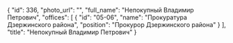 {
    "id": 336,
    "photo_url": "",
    "full_name": "Непокупный Владимир Петрович",
    "offices": [
        {
            "id": "05-06",
            "name": "Прокуратура Дзержинского района",
            "position": "Прокурор Дзержинского района"
        }
    ],
    "title": "Непокупный Владимир Петрович"
}